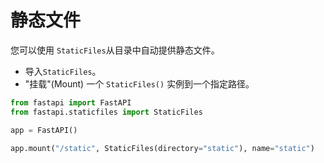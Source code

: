 # 静态文件
您可以使用 `StaticFiles`从目录中自动提供静态文件。
- 导入`StaticFiles`。
- "挂载"(Mount) 一个 `StaticFiles()` 实例到一个指定路径。
``` python
from fastapi import FastAPI
from fastapi.staticfiles import StaticFiles

app = FastAPI()

app.mount("/static", StaticFiles(directory="static"), name="static")
```